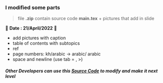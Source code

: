 ### I modified some parts
> file **.zip** contain source code **main.tex** + pictures that add in slide

🧭 **Date : 21/April/2022** 🎯
- add pictures with caption
- table of contents with subtopics
- ref
- page numbers: kh/arabic -> arabic/ arabic
- space and newline (use tab \= , \>)
#####  Other Developers can use this [Source Code](https://www.overleaf.com/read/cttbjqjrrtfz) to modify and make it next level
